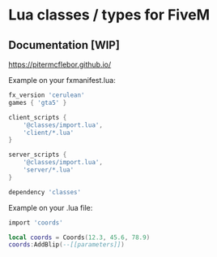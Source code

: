 # Lua classes / types for FiveM

## Documentation [WIP]
https://pitermcflebor.github.io/

Example on your fxmanifest.lua:
```lua
fx_version 'cerulean'
games { 'gta5' }

client_scripts {
	'@classes/import.lua',
	'client/*.lua'
}

server_scripts {
	'@classes/import.lua',
	'server/*.lua'
}

dependency 'classes'
```

Example on your .lua file:
```lua
import 'coords'

local coords = Coords(12.3, 45.6, 78.9)
coords:AddBlip(--[[parameters]])
```
